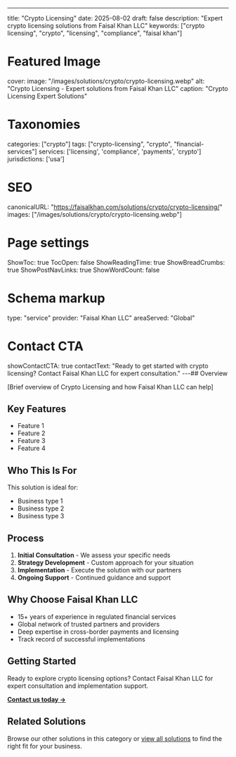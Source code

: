 ---
title: "Crypto Licensing"
date: 2025-08-02
draft: false
description: "Expert crypto licensing solutions from Faisal Khan LLC"
keywords: ["crypto licensing", "crypto", "licensing", "compliance", "faisal khan"]

# Featured Image
cover:
    image: "/images/solutions/crypto/crypto-licensing.webp"
    alt: "Crypto Licensing - Expert solutions from Faisal Khan LLC"
    caption: "Crypto Licensing Expert Solutions"

# Taxonomies
categories: ["crypto"]
tags: ["crypto-licensing", "crypto", "financial-services"]
services: ['licensing', 'compliance', 'payments', 'crypto']
jurisdictions: ['usa']

# SEO
canonicalURL: "https://faisalkhan.com/solutions/crypto/crypto-licensing/"
images: ["/images/solutions/crypto/crypto-licensing.webp"]

# Page settings
ShowToc: true
TocOpen: false
ShowReadingTime: true
ShowBreadCrumbs: true
ShowPostNavLinks: true
ShowWordCount: false

# Schema markup
type: "service"
provider: "Faisal Khan LLC"
areaServed: "Global"

# Contact CTA
showContactCTA: true
contactText: "Ready to get started with crypto licensing? Contact Faisal Khan LLC for expert consultation."
---## Overview

[Brief overview of Crypto Licensing and how Faisal Khan LLC can help]

## Key Features

- Feature 1
- Feature 2  
- Feature 3
- Feature 4

## Who This Is For

This solution is ideal for:

- Business type 1
- Business type 2
- Business type 3

## Process

1. **Initial Consultation** - We assess your specific needs
2. **Strategy Development** - Custom approach for your situation  
3. **Implementation** - Execute the solution with our partners
4. **Ongoing Support** - Continued guidance and support

## Why Choose Faisal Khan LLC

- 15+ years of experience in regulated financial services
- Global network of trusted partners and providers
- Deep expertise in cross-border payments and licensing
- Track record of successful implementations

## Getting Started

Ready to explore crypto licensing options? Contact Faisal Khan LLC for expert consultation and implementation support.

**[Contact us today →](mailto:contact@faisalkhan.com)**

## Related Solutions

Browse our other solutions in this category or [view all solutions](/solutions/) to find the right fit for your business.
